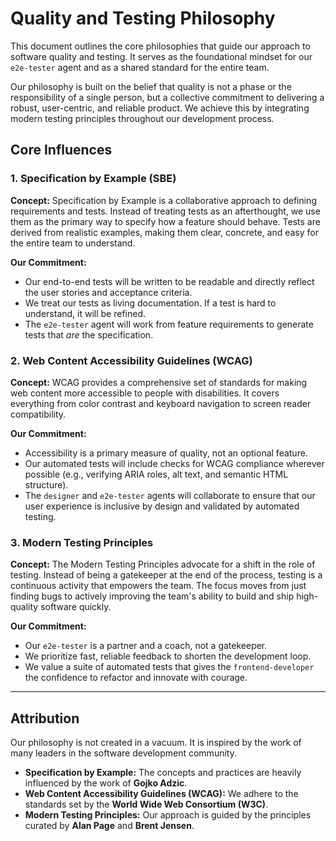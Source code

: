 # Quality and Testing Philosophy

This document outlines the core philosophies that guide our approach to software quality and testing. It serves as the foundational mindset for our `e2e-tester` agent and as a shared standard for the entire team.

Our philosophy is built on the belief that quality is not a phase or the responsibility of a single person, but a collective commitment to delivering a robust, user-centric, and reliable product. We achieve this by integrating modern testing principles throughout our development process.

## Core Influences

### 1. Specification by Example (SBE)

**Concept:** Specification by Example is a collaborative approach to defining requirements and tests. Instead of treating tests as an afterthought, we use them as the primary way to specify how a feature should behave. Tests are derived from realistic examples, making them clear, concrete, and easy for the entire team to understand.

**Our Commitment:**
- Our end-to-end tests will be written to be readable and directly reflect the user stories and acceptance criteria.
- We treat our tests as living documentation. If a test is hard to understand, it will be refined.
- The `e2e-tester` agent will work from feature requirements to generate tests that *are* the specification.

### 2. Web Content Accessibility Guidelines (WCAG)

**Concept:** WCAG provides a comprehensive set of standards for making web content more accessible to people with disabilities. It covers everything from color contrast and keyboard navigation to screen reader compatibility.

**Our Commitment:**
- Accessibility is a primary measure of quality, not an optional feature.
- Our automated tests will include checks for WCAG compliance wherever possible (e.g., verifying ARIA roles, alt text, and semantic HTML structure).
- The `designer` and `e2e-tester` agents will collaborate to ensure that our user experience is inclusive by design and validated by automated testing.

### 3. Modern Testing Principles

**Concept:** The Modern Testing Principles advocate for a shift in the role of testing. Instead of being a gatekeeper at the end of the process, testing is a continuous activity that empowers the team. The focus moves from just finding bugs to actively improving the team's ability to build and ship high-quality software quickly.

**Our Commitment:**
- Our `e2e-tester` is a partner and a coach, not a gatekeeper.
- We prioritize fast, reliable feedback to shorten the development loop.
- We value a suite of automated tests that gives the `frontend-developer` the confidence to refactor and innovate with courage.

---

## Attribution

Our philosophy is not created in a vacuum. It is inspired by the work of many leaders in the software development community.

-   **Specification by Example:** The concepts and practices are heavily influenced by the work of **Gojko Adzic**.
-   **Web Content Accessibility Guidelines (WCAG):** We adhere to the standards set by the **World Wide Web Consortium (W3C)**.
-   **Modern Testing Principles:** Our approach is guided by the principles curated by **Alan Page** and **Brent Jensen**.
